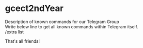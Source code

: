 # gcect2ndYear  
Description of known commands for our Telegram Group  
Write below line to get all known commands within Telegram itself.  
/extra list  
  
That's all friends!  
